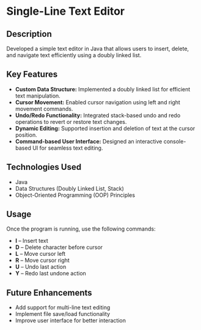 # Single-Line Text Editor

## Description
Developed a simple text editor in Java that allows users to insert, delete, and navigate text efficiently using a doubly linked list.

## Key Features
- **Custom Data Structure:** Implemented a doubly linked list for efficient text manipulation.
- **Cursor Movement:** Enabled cursor navigation using left and right movement commands.
- **Undo/Redo Functionality:** Integrated stack-based undo and redo operations to revert or restore text changes.
- **Dynamic Editing:** Supported insertion and deletion of text at the cursor position.
- **Command-based User Interface:** Designed an interactive console-based UI for seamless text editing.

## Technologies Used
- Java
- Data Structures (Doubly Linked List, Stack)
- Object-Oriented Programming (OOP) Principles


## Usage
Once the program is running, use the following commands:
- **I** – Insert text
- **D** – Delete character before cursor
- **L** – Move cursor left
- **R** – Move cursor right
- **U** – Undo last action
- **Y** – Redo last undone action

## Future Enhancements
- Add support for multi-line text editing
- Implement file save/load functionality
- Improve user interface for better interaction
